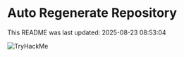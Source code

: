 # Auto Regenerate Repository

This README was last updated: 2025-08-23 08:53:04

 ![TryHackMe](https://tryhackme.com/badge/533634)